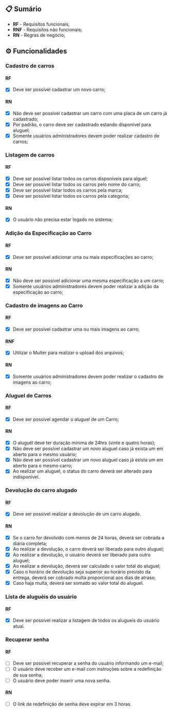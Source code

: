 ## 📋 Sumário

- **RF** - Requisitos funcionais;
- **RNF** - Requisitos não funcionais;
- **RN** - Regras de negócio;

## ⚙ Funcionalidades

### Cadastro de carros

#### RF

- [x] Deve ser possível cadastrar um novo carro;

#### RN

- [x] Não deve ser possível cadastrar um carro com uma placa de um carro já cadastrado;
- [x] Por padrão, o carro deve ser cadastrado estando disponível para aluguel;
- [x] Somente usuários administradores devem poder realizar cadastro de carros;

### Listagem de carros

#### RF

- [x] Deve ser possível listar todos os carros disponíveis para alguel;
- [x] Deve ser possível listar todos os carros pelo nome do carro;
- [x] Deve ser possível listar todos os carros pela marca;
- [x] Deve ser possível listar todos os carros pela categoria;

#### RN

- [x] O usuário não precisa estar logado no sistema;

### Adição da Especificação ao Carro

#### RF

- [x] Deve ser possível adicionar uma ou mais especificações ao carro;

#### RN

- [x] Não deve ser possível adicionar uma mesma especificação a um carro;
- [x] Somente usuários administradores devem poder realizar a adição da especificação ao carro;

### Cadastro de imagens ao Carro

#### RF

- [x] Deve ser possível cadastrar uma ou mais imagens ao carro;

#### RNF

- [x] Utilizar o Multer para realizar o upload dos arquivos;

#### RN

- [x] Somente usuários administradores devem poder realizar o cadastro de imagens ao carro;

### Aluguel de Carros

#### RF

- [x] Deve ser possível agendar o aluguel de um Carro;

#### RN

- [x] O aluguél deve ter duração mínima de 24hrs (vinte e quatro horas);
- [x] Não deve ser possível cadastrar um novo aluguel caso já exista um em aberto para o mesmo usuário;
- [x] Não deve ser possível cadastrar um novo aluguel caso já exista um em aberto para o mesmo carro;
- [x] Ao realizar um aluguel, o status do carro deverá ser alterado para indisponível.

### Devolução do carro alugado

#### RF

- [x] Deve ser possível realizar a devolução de um carro alugado.

#### RN

- [x] Se o carro for devolvido com menos de 24 horas, deverá ser cobrada a diária completa;
- [x] Ao realizar a devolução, o carro deverá ser liberado para outro aluguel;
- [x] Ao realizar a devolução, o usuário deverá ser liberado para outro aluguel;
- [x] Ao realizar a devolução, deverá ser calculado o valor total do aluguel;
- [x] Caso o  horário de devolução seja superior ao horário previsto da entrega, deverá ser cobrado multa proporcional aos dias de atraso;
- [x] Caso haja multa, deverá ser somado ao valor total do aluguel.

### Lista de aluguéis do usuário

#### RF

- [x] Deve ser possível realizar a listagem de todos os alugueis do usuário atual.

### Recuperar senha

#### RF

- [ ] Deve ser possível recuperar a senha do usuário informando um e-mail;
- [ ] O usuário deve receber um e-mail com instruções sobre a redefinição de sua senha;
- [ ] O usuário deve poder inserir uma nova senha.

#### RN

- [ ] O link de redefinição de senha deve expirar em 3 horas.

